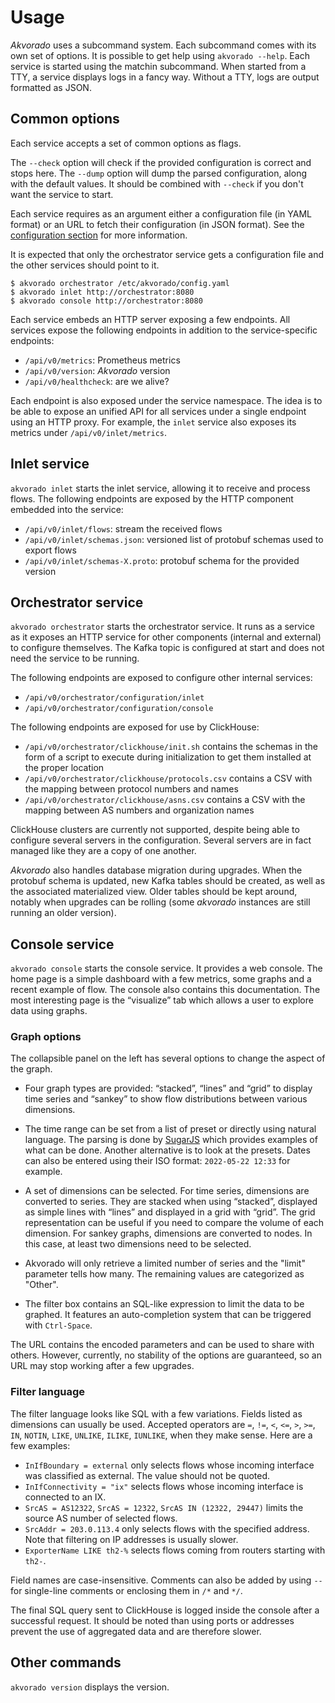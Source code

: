 # Usage

*Akvorado* uses a subcommand system. Each subcommand comes with its
own set of options. It is possible to get help using `akvorado
--help`. Each service is started using the matchin subcommand. When
started from a TTY, a service displays logs in a fancy way. Without a
TTY, logs are output formatted as JSON.

## Common options

Each service accepts a set of common options as flags.

The `--check` option will check if the provided configuration is
correct and stops here. The `--dump` option will dump the parsed
configuration, along with the default values. It should be combined
with `--check` if you don't want the service to start.

Each service requires as an argument either a configuration file (in
YAML format) or an URL to fetch their configuration (in JSON format).
See the [configuration section](02-configuration.md) for more
information.

It is expected that only the orchestrator service gets a configuration
file and the other services should point to it.

```console
$ akvorado orchestrator /etc/akvorado/config.yaml
$ akvorado inlet http://orchestrator:8080
$ akvorado console http://orchestrator:8080
```

Each service embeds an HTTP server exposing a few endpoints. All
services expose the following endpoints in addition to the
service-specific endpoints:

- `/api/v0/metrics`: Prometheus metrics
- `/api/v0/version`: *Akvorado* version
- `/api/v0/healthcheck`: are we alive?

Each endpoint is also exposed under the service namespace. The idea is
to be able to expose an unified API for all services under a single
endpoint using an HTTP proxy. For example, the `inlet` service also
exposes its metrics under `/api/v0/inlet/metrics`.

## Inlet service

`akvorado inlet` starts the inlet service, allowing it to receive and
process flows. The following endpoints are exposed by the HTTP
component embedded into the service:

- `/api/v0/inlet/flows`: stream the received flows
- `/api/v0/inlet/schemas.json`: versioned list of protobuf schemas used to export flows
- `/api/v0/inlet/schemas-X.proto`: protobuf schema for the provided version

## Orchestrator service

`akvorado orchestrator` starts the orchestrator service. It runs as a
service as it exposes an HTTP service for other components (internal
and external) to configure themselves. The Kafka topic is configured
at start and does not need the service to be running.

The following endpoints are exposed to configure other internal
services:

- `/api/v0/orchestrator/configuration/inlet`
- `/api/v0/orchestrator/configuration/console`

The following endpoints are exposed for use by ClickHouse:

- `/api/v0/orchestrator/clickhouse/init.sh` contains the schemas in the form of a
  script to execute during initialization to get them installed at the
  proper location
- `/api/v0/orchestrator/clickhouse/protocols.csv` contains a CSV with the mapping
  between protocol numbers and names
- `/api/v0/orchestrator/clickhouse/asns.csv` contains a CSV with the mapping
  between AS numbers and organization names

ClickHouse clusters are currently not supported, despite being able to
configure several servers in the configuration. Several servers are in
fact managed like they are a copy of one another.

*Akvorado* also handles database migration during upgrades. When the
protobuf schema is updated, new Kafka tables should be created, as
well as the associated materialized view. Older tables should be kept
around, notably when upgrades can be rolling (some *akvorado*
instances are still running an older version).

## Console service

`akvorado console` starts the console service. It provides a web
console. The home page is a simple dashboard with a few metrics, some
graphs and a recent example of flow. The console also contains this
documentation. The most interesting page is the “visualize” tab which
allows a user to explore data using graphs.

### Graph options

The collapsible panel on the left has several options to change the
aspect of the graph.

- Four graph types are provided: “stacked”, “lines” and “grid” to
  display time series and “sankey” to show flow distributions between
  various dimensions.

- The time range can be set from a list of preset or directly using
  natural language. The parsing is done by
  [SugarJS](https://sugarjs.com/dates/#/Parsing) which provides
  examples of what can be done. Another alternative is to look at the
  presets. Dates can also be entered using their ISO format:
  `2022-05-22 12:33` for example.

- A set of dimensions can be selected. For time series, dimensions are
  converted to series. They are stacked when using “stacked”,
  displayed as simple lines with “lines” and displayed in a grid with
  “grid”. The grid representation can be useful if you need to compare
  the volume of each dimension. For sankey graphs, dimensions are
  converted to nodes. In this case, at least two dimensions need to be
  selected.

- Akvorado will only retrieve a limited number of series and the
  "limit" parameter tells how many. The remaining values are
  categorized as "Other".

- The filter box contains an SQL-like expression to limit the data to
  be graphed. It features an auto-completion system that can be
  triggered with `Ctrl-Space`.

The URL contains the encoded parameters and can be used to share with
others. However, currently, no stability of the options are
guaranteed, so an URL may stop working after a few upgrades.

### Filter language

The filter language looks like SQL with a few variations. Fields
listed as dimensions can usually be used. Accepted operators are `=`,
`!=`, `<`, `<=`, `>`, `>=`, `IN`, `NOTIN`, `LIKE`, `UNLIKE`, `ILIKE`,
`IUNLIKE`, when they make sense. Here are a few examples:

 - `InIfBoundary = external` only selects flows whose incoming
   interface was classified as external. The value should not be
   quoted.
 - `InIfConnectivity = "ix"` selects flows whose incoming interface is
   connected to an IX.
 - `SrcAS = AS12322`, `SrcAS = 12322`, `SrcAS IN (12322, 29447)`
   limits the source AS number of selected flows.
 - `SrcAddr = 203.0.113.4` only selects flows with the specified
   address. Note that filtering on IP addresses is usually slower.
 - `ExporterName LIKE th2-%` selects flows coming from routers
   starting with `th2-`.

Field names are case-insensitive. Comments can also be added by using
`--` for single-line comments or enclosing them in `/*` and `*/`.

The final SQL query sent to ClickHouse is logged inside the console
after a successful request. It should be noted than using ports or
addresses prevent the use of aggregated data and are therefore slower.

## Other commands

`akvorado version` displays the version.
